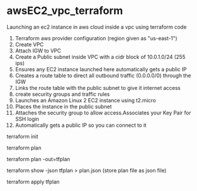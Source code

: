 # awsEC2_vpc_terraform
Launching an ec2 instance in aws cloud inside a vpc using terraform code
1. Terraform aws provider configuration (region given as "us-east-1")
2. Create VPC
3. Attach IGW to VPC
4. Create a Public subnet inside VPC with a cidr block of 10.0.1.0/24 (255 ips)
5. Ensures any EC2 instance launched here automatically gets a public IP
6. Creates a route table to direct all outbound traffic (0.0.0.0/0) through the IGW
7. Links the route table with the public subnet to give it internet access
8. create security groups and traffic rules
9. Launches an Amazon Linux 2 EC2 instance using t2.micro
10. Places the instance in the public subnet
11. Attaches the security group to allow access.Associates your Key Pair for SSH login
12. Automatically gets a public IP so you can connect to it

terraform init

terraform plan

terraform plan -out=tfplan

terraform show -json tfplan > plan.json (store plan file as json file)

terraform apply tfplan

